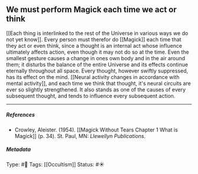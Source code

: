 ## We must perform Magick each time we act or think # 

[[Each thing is interlinked to the rest of the Universe in various ways we do not yet know]]. Every person must therefor do [[Magick]] each time that they act or even think, since a thought is an internal act whose influence ultimately affects action, even though it may not do so at the time. Even the smallest gesture causes a change in ones own body and in the air around them; it disturbs the balance of the entire Universe and its effects continue eternally throughout all space. Every thought, however swiftly suppressed, has its effect on the mind. [[Neural activity changes in accordance with mental activity]], and each time we think that thought, it's neural circuits are ever so slightly strengthened. It also stands as one of the causes of every subsequent thought, and tends to influence every subsequent action.

___

##### References

- Crowley, Aleister. (1954). [[Magick Without Tears Chapter 1 What is Magick]] (p. 34). St. Paul, MN: _Llewellyn Publications_.

##### Metadata

Type: #🔴 
Tags: [[Occultism]]
Status: #☀️ 